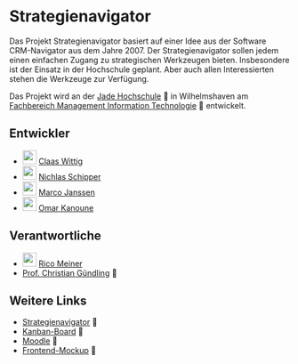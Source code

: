 # Strategienavigator

Das Projekt Strategienavigator basiert auf einer Idee aus der Software CRM-Navigator aus dem Jahre 2007. Der Strategienavigator
sollen jedem einen einfachen Zugang zu strategischen Werkzeugen bieten. Insbesondere ist der Einsatz in der Hochschule
geplant. Aber auch allen Interessierten stehen die Werkzeuge zur Verfügung.

Das Projekt wird an der [Jade Hochschule](https://www.jade-hs.de/) :link: in Wilhelmshaven am [Fachbereich Management Information Technologie](https://www.jade-hs.de/mit/) :link: entwickelt.

## Entwickler

- <img src="https://avatars.githubusercontent.com/u/37940313?v=4" width=25 height=25 /> [Claas Wittig](https://github.com/Geist5000)
- <img src="https://avatars.githubusercontent.com/u/43421445?v=4" width=25 height=25 /> [Nichlas Schipper](https://github.com/nic-schi)
- <img src="https://avatars.githubusercontent.com/u/22887392?v=4" width=25 height=25 /> [Marco Janssen](https://github.com/ma1160)
- <img src="https://avatars.githubusercontent.com/u/90765305?v=4" width=25 height=25 /> [Omar Kanoune](https://github.com/omarkano)

## Verantwortliche

- <img src="https://avatars.githubusercontent.com/u/9083430?v=4" width=25 height=25 /> [Rico Meiner](https://github.com/ricom)
- [Prof. Christian Gündling](https://www.jade-hs.de/team/christian-guendling/) :link:

## Weitere Links

- [Strategienavigator](https://strategie-navigator.jade-hs.de) :link:
- [Kanban-Board](https://trello.com/b/3LQKqFb4/projekt-strategietools) :link:
- [Moodle](https://moodle.jade-hs.de/moodle/course/view.php?id=521&section=4) :link:
- [Frontend-Mockup](https://miro.com/app/board/o9J_lQVIbY0=/) :link:
